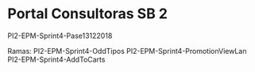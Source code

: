 # Portal Consultoras SB 2

PI2-EPM-Sprint4-Pase13122018

Ramas:
PI2-EPM-Sprint4-OddTipos
PI2-EPM-Sprint4-PromotionViewLan
PI2-EPM-Sprint4-AddToCarts